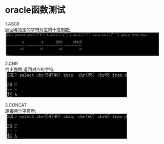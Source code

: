 oracle函数测试
====
1.ASCII<br> 
返回与指定的字符对应的十进制数;<br>
![](oracle/1.png)<br>

2.CHR <br>
给出整数,返回对应的字符;<br> 
![](oracle/2.png)

3.CONCAT<br> 
连接两个字符串;<br>
![](oracle/2.png)


